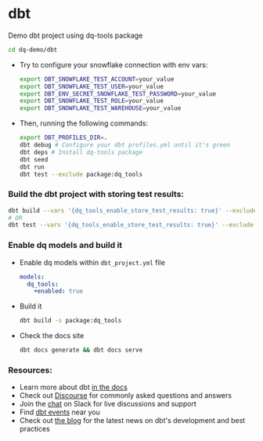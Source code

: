 # dbt
Demo dbt project using dq-tools package
```bash
cd dq-demo/dbt
```


- Try to configure your snowflake connection with env vars:
  ```bash
  export DBT_SNOWFLAKE_TEST_ACCOUNT=your_value
  export DBT_SNOWFLAKE_TEST_USER=your_value
  export DBT_ENV_SECRET_SNOWFLAKE_TEST_PASSWORD=your_value
  export DBT_SNOWFLAKE_TEST_ROLE=your_value
  export DBT_SNOWFLAKE_TEST_WAREHOUSE=your_value
  ```
- Then, running the following commands:
  ```bash
  export DBT_PROFILES_DIR=.
  dbt debug # Configure your dbt profiles.yml until it's green
  dbt deps # Install dq-tools package
  dbt seed
  dbt run
  dbt test --exclude package:dq_tools
  ```

### Build the dbt project with storing test results:
  ```bash
  dbt build --vars '{dq_tools_enable_store_test_results: true}' --exclude package:dq_tools
  # OR 
  dbt test --vars '{dq_tools_enable_store_test_results: true}' --exclude package:dq_tools
  ```
### Enable dq models and build it
  - Enable dq models within `dbt_project.yml` file
    ```yaml
    models:
      dq_tools:
        +enabled: true
    ```
  - Build it
    ```bash
    dbt build -s package:dq_tools
    ```
  - Check the docs site
    ```bash
    dbt docs generate && dbt docs serve
    ```

### Resources:
- Learn more about dbt [in the docs](https://docs.getdbt.com/docs/introduction)
- Check out [Discourse](https://discourse.getdbt.com/) for commonly asked questions and answers
- Join the [chat](https://community.getdbt.com/) on Slack for live discussions and support
- Find [dbt events](https://events.getdbt.com) near you
- Check out [the blog](https://blog.getdbt.com/) for the latest news on dbt's development and best practices
